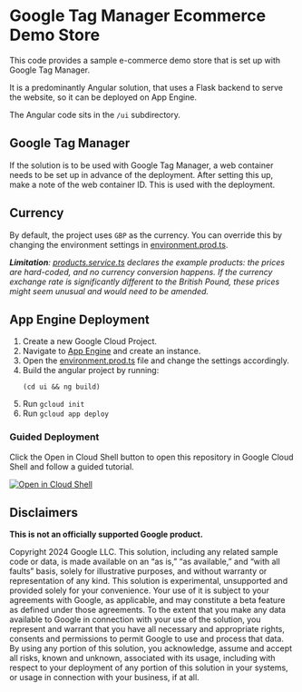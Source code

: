 # Google Tag Manager Ecommerce Demo Store

This code provides a sample e-commerce demo store that is set up with Google
Tag Manager.

It is a predominantly Angular solution, that uses a Flask backend to serve the
website, so it can be deployed on App Engine.

The Angular code sits in the `/ui` subdirectory.

## Google Tag Manager

If the solution is to be used with Google Tag Manager, a web container needs to
be set up in advance of the deployment. After setting this up, make a note of
the web container ID. This is used with the deployment.

## Currency

By default, the project uses `GBP` as the currency. You can override this by
changing the environment settings in [environment.prod.ts](
./ui/src/environments/environment.prod.ts).

_**Limitation**: [products.service.ts](
./ui/src/app/services/products.service.ts) declares the example products: the
prices are hard-coded, and no currency conversion happens. If the currency
exchange rate is significantly different to the British Pound, these prices
might seem unusual and would need to be amended._


## App Engine Deployment

1. Create a new Google Cloud Project.
2. Navigate to [App Engine](https://console.cloud.google.com/appengine) and
   create an instance.
3. Open the [environment.prod.ts](./ui/src/environments/environment.prod.ts)
   file and change the settings accordingly.
4. Build the angular project by running:
   ```
   (cd ui && ng build)
   ```
5. Run `gcloud init`
6. Run `gcloud app deploy`

### Guided Deployment
Click the Open in Cloud Shell button to open this repository in Google Cloud
Shell and follow a guided tutorial.

[![Open in Cloud Shell](https://gstatic.com/cloudssh/images/open-btn.svg)](
https://shell.cloud.google.com/cloudshell/editor?cloudshell_git_repo=https%3A%2F%2Fgithub.com%2Fgtech-professional-services%2Fgtm-boilerplate&cloudshell_git_branch=main&cloudshell_workspace=.%2Fwebsite&cloudshell_tutorial=tutorial.md)

## Disclaimers

__This is not an officially supported Google product.__

Copyright 2024 Google LLC. This solution, including any related sample code or
data, is made available on an “as is,” “as available,” and “with all faults”
basis, solely for illustrative purposes, and without warranty or representation
of any kind. This solution is experimental, unsupported and provided solely for
your convenience. Your use of it is subject to your agreements with Google, as
applicable, and may constitute a beta feature as defined under those agreements.
To the extent that you make any data available to Google in connection with your
use of the solution, you represent and warrant that you have all necessary and
appropriate rights, consents and permissions to permit Google to use and process
that data. By using any portion of this solution, you acknowledge, assume and
accept all risks, known and unknown, associated with its usage, including with
respect to your deployment of any portion of this solution in your systems, or
usage in connection with your business, if at all.
